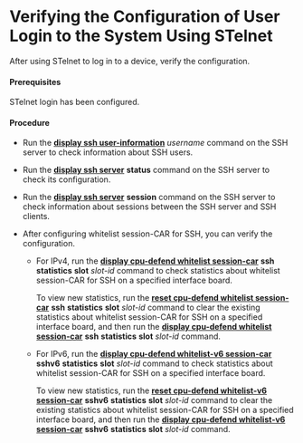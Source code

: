 Verifying the Configuration of User Login to the System Using STelnet
=====================================================================

After using STelnet to log in to a device, verify the configuration.

#### Prerequisites

STelnet login has been configured.


#### Procedure

* Run the [**display ssh user-information**](cmdqueryname=display+ssh+user-information) *username* command on the SSH server to check information about SSH users.
* Run the [**display ssh server**](cmdqueryname=display+ssh+server) **status** command on the SSH server to check its configuration.
* Run the [**display ssh server**](cmdqueryname=display+ssh+server) **session** command on the SSH server to check information about sessions between the SSH server and SSH clients.
* After configuring whitelist session-CAR for SSH, you can verify the configuration.
  
  
  + For IPv4, run the [**display cpu-defend whitelist session-car**](cmdqueryname=display+cpu-defend+whitelist+session-car) **ssh** **statistics** **slot** *slot-id* command to check statistics about whitelist session-CAR for SSH on a specified interface board.
    
    To view new statistics, run the [**reset cpu-defend whitelist session-car**](cmdqueryname=reset+cpu-defend+whitelist+session-car) **ssh** **statistics** **slot** *slot-id* command to clear the existing statistics about whitelist session-CAR for SSH on a specified interface board, and then run the [**display cpu-defend whitelist session-car**](cmdqueryname=display+cpu-defend+whitelist+session-car) **ssh** **statistics** **slot** *slot-id* command.
  + For IPv6, run the [**display cpu-defend whitelist-v6 session-car**](cmdqueryname=display+cpu-defend+whitelist-v6+session-car) **sshv6** **statistics** **slot** *slot-id* command to check statistics about whitelist session-CAR for SSH on a specified interface board.
    
    To view new statistics, run the [**reset cpu-defend whitelist-v6 session-car**](cmdqueryname=reset+cpu-defend+whitelist-v6+session-car) **sshv6** **statistics** **slot** *slot-id* command to clear the existing statistics about whitelist session-CAR for SSH on a specified interface board, and then run the [**display cpu-defend whitelist-v6 session-car**](cmdqueryname=display+cpu-defend+whitelist-v6+session-car) **sshv6** **statistics** **slot** *slot-id* command.